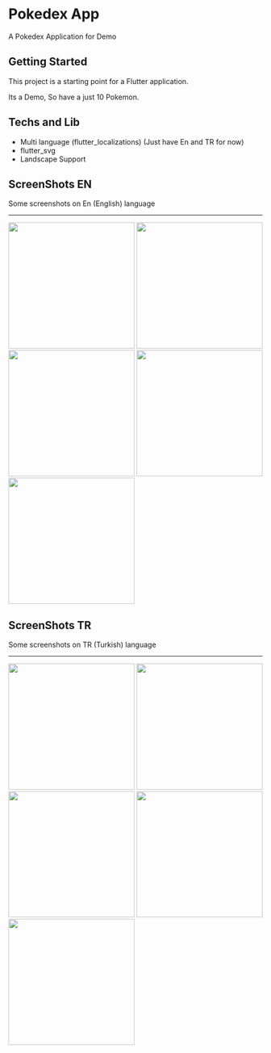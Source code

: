 # Pokedex App

A Pokedex Application for Demo

## Getting Started

This project is a starting point for a Flutter application.

Its a Demo, So have a just 10 Pokemon.

## Techs and Lib
- Multi language (flutter_localizations) (Just have En and TR for now)
- flutter_svg
- Landscape Support

## ScreenShots EN
Some screenshots on En (English) language

_____________
<p float="left">
 <img src="https://i.imgur.com/dp5MkZN.png"  style="width:250px;">
 <img src="https://i.imgur.com/kj6cHPm.png"  style="width:250px;">
 <img src="https://i.imgur.com/LKBGFph.png"  style="width:250px;">
 <img src="https://i.imgur.com/01PUScB.png"  style="width:250px;">
 <img src="https://i.imgur.com/hrYKNCt.png"  style="width:250px;">
</p>

## ScreenShots TR
Some screenshots on TR (Turkish) language

_____________
<p float="left">
 <img src="https://i.imgur.com/uz0ZXg0.png"  style="width:250px;">
 <img src="https://i.imgur.com/j9LPOK4.png"  style="width:250px;">
 <img src="https://i.imgur.com/utB3u0T.png"  style="width:250px;">
 <img src="https://i.imgur.com/0zKKWGo.png"  style="width:250px;">
 <img src="https://i.imgur.com/0UbgdnH.png"  style="width:250px;">
</p>
